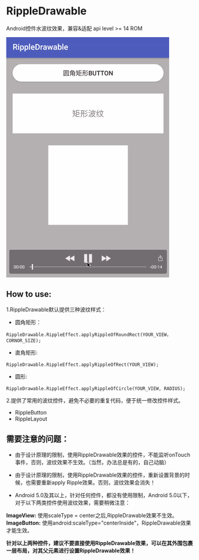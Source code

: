 # RippleDrawable
Android控件水波纹效果，兼容&适配 api level >= 14 ROM

![](./screenshot/screenshot.gif)

## How to use:
1.RippleDrawable默认提供三种波纹样式：
- 圆角矩形：
```
RippleDrawable.RippleEffect.applyRippleOfRoundRect(YOUR_VIEW，CORNOR_SIZE);
```
- 直角矩形:
```
RippleDrawable.RippleEffect.applyRippleOfRect(YOUR_VIEW);
```
- 圆形:
```
RippleDrawable.RippleEffect.applyRippleOfCircle(YOUR_VIEW, RADIUS);
```

2.提供了常用的波纹控件，避免不必要的重复代码，便于统一修改控件样式。
- RippleButton
- RippleLayout

## 需要注意的问题：
- 由于设计原理的限制，使用RippleDrawable效果的控件，不能监听onTouch事件，否则，波纹效果不生效。（当然，办法总是有的，自己动脑）
- 由于设计原理的限制，使用RippleDrawable效果的控件，重新设置背景的时候，也需要重新apply Ripple效果。否则，波纹效果会消失！

- Android 5.0及其以上，针对任何控件，都没有使用限制，Android 5.0以下，对于以下两类控件使用波纹效果，需要稍微注意：

**ImageView:** 使用scaleType = center之后,RippleDrawable效果不生效。
**ImageButton:** 使用android:scaleType="centerInside"，RippleDrawable效果才能生效。

**针对以上两种控件，建议不要直接使用RippleDrawable效果，可以在其外围包裹一层布局，对其父元素进行设置RippleDrawable效果！**
